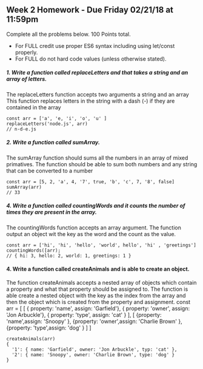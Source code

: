 ## Week 2 Homework - Due Friday 02/21/18 at 11:59pm
Complete all the problems below. 100 Points total.

- For FULL credit use proper ES6 syntax including using let/const properly.
- For FULL do not hard code values (unless otherwise stated).


##### 1.  Write a function called replaceLetters and that takes a string and an array of letters.
The replaceLetters function accepts two arguments a string and an array
This function replaces letters in the string with a dash (-) if they are contained in the array

    const arr = ['a', 'e, 'i', 'o', 'u' ]
    replaceLetters('node.js', arr)
    // n-d-e.js


##### 2. Write a function called sumArray.
The sumArray function should sums all the numbers in an array of mixed primatives.
The function should be able to sum both numbers and any string that can be converted to a number

    const arr = [5, 2, 'a', 4, '7', true, 'b', 'c', 7, '8', false]
    sumArray(arr)
    // 33


##### 4. Write a function called countingWords and it counts the number of times they are present in the array.
The countingWords function accepts an array argument.
The function output an object wit the key as the word and the count as the value.

    const arr = ['hi', 'hi', 'hello', 'world', hello', 'hi' , 'greetings']
    countingWords([arr);
    // { hi: 3, hello: 2, world: 1, greetings: 1 }


#### 4. Write a function called createAnimals and is able to create an object.
The function createAnimals accepts a nested array of objects which contain a property and what that property should be assigned to.
The function is able create a nested object with the key as the index from the array
and then the object which is created from the property and assignment.
const arr =
    [
        [
            { property: 'name', assign: 'Garfield'},
            { property: 'owner', assign: 'Jon Arbuckle'},
            { property: 'type', assign: 'cat' }
        ],
        [
            {property: 'name',assign: 'Snoopy' },
            {property: 'owner',assign: 'Charlie Brown' },
            {property: 'type',assign: 'dog' }
        ]
    ]

    createAnimals(arr)
    {
      '1': { name: 'Garfield', owner: 'Jon Arbuckle', typ: 'cat' },
      '2': { name: 'Snoopy', owner: 'Charlie Brown', type: 'dog' }
    }